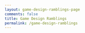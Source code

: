 ```yaml
---
layout: game-design-ramblings-page
comments: false
title: Game Design Ramblings
permalink: /game-design-ramblings
---
```

